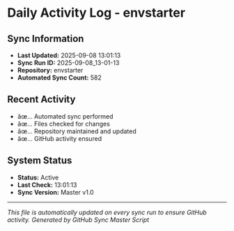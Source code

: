 ﻿# Daily Activity Log - envstarter

## Sync Information
- **Last Updated:** 2025-09-08 13:01:13
- **Sync Run ID:** 2025-09-08_13-01-13
- **Repository:** envstarter
- **Automated Sync Count:** 582

## Recent Activity
- âœ… Automated sync performed
- âœ… Files checked for changes
- âœ… Repository maintained and updated
- âœ… GitHub activity ensured

## System Status
- **Status:** Active
- **Last Check:** 13:01:13
- **Sync Version:** Master v1.0

---
*This file is automatically updated on every sync run to ensure GitHub activity.*
*Generated by GitHub Sync Master Script*
